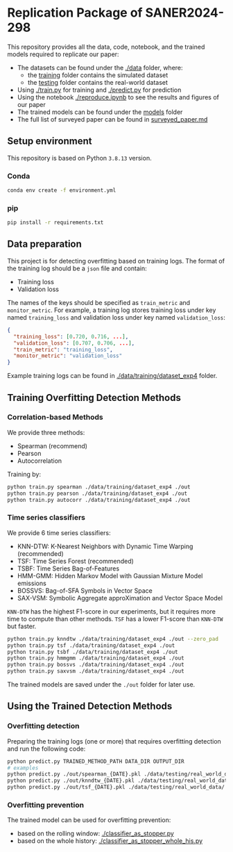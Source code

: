 # Replication Package of SANER2024-298

This repository provides all the data, code, notebook, and the trained models required to replicate our paper:

- The datasets can be found under the [./data](./data) folder, where:
  - the [training](./data/training) folder contains the simulated dataset
  - the [testing](./data/testing) folder contains the real-world dataset
- Using [./train.py](./train.py) for training and [./predict.py](./predict.py) for prediction
- Using the notebook [./reproduce.ipynb](./reproduce.ipynb) to see the results and figures of our paper
- The trained models can be found under the [models](./models) folder
- The full list of surveyed paper can be found in [surveyed_paper.md](surveyed_paper.md)

## Setup environment

This repository is based on Python `3.8.13` version.

### Conda

```sh
conda env create -f environment.yml
```

### pip

```sh
pip install -r requirements.txt
```

## Data preparation

This project is for detecting overfitting based on training logs.
The format of the training log should be a `json` file and contain:

- Training loss
- Validation loss

The names of the keys should be specified as `train_metric` and `monitor_metric`.
For example, a training log stores training loss under key named `training_loss`
and validation loss under key named `validation_loss`:

```json
{
  "training_loss": [0.720, 0.716, ...],
  "validation_loss": [0.707, 0.706, ...],
  "train_metric": "training_loss",
  "monitor_metric": "validation_loss"
}
```

Example training logs can be found in [./data/training/dataset_exp4](./data/training/dataset_exp4)
folder.

## Training Overfitting Detection Methods

### Correlation-based Methods

We provide three methods:

- Spearman (recommend)
- Pearson
- Autocorrelation

Training by:

```sh
python train.py spearman ./data/training/dataset_exp4 ./out
python train.py pearson ./data/training/dataset_exp4 ./out
python train.py autocorr ./data/training/dataset_exp4 ./out
```

### Time series classifiers

We provide 6 time series classifiers:

- KNN-DTW: K-Nearest Neighbors with Dynamic Time Warping (recommended)
- TSF: Time Series Forest (recommended)
- TSBF: Time Series Bag-of-Features
- HMM-GMM: Hidden Markov Model with Gaussian Mixture Model emissions
- BOSSVS: Bag-of-SFA Symbols in Vector Space
- SAX-VSM: Symbolic Aggregate approXimation and Vector Space Model

`KNN-DTW` has the highest F1-score in our experiments, but it requires more
time to compute than other methods. `TSF` has a lower F1-score than `KNN-DTW`
but faster.

```sh
python train.py knndtw ./data/training/dataset_exp4 ./out --zero_pad
python train.py tsf ./data/training/dataset_exp4 ./out
python train.py tsbf ./data/training/dataset_exp4 ./out
python train.py hmmgmm ./data/training/dataset_exp4 ./out
python train.py bossvs ./data/training/dataset_exp4 ./out
python train.py saxvsm ./data/training/dataset_exp4 ./out
```

The trained models are saved under the `./out` folder for later use.

## Using the Trained Detection Methods

### Overfitting detection

Preparing the training logs (one or more) that requires overfitting detection
and run the following code:

```sh
python predict.py TRAINED_METHOD_PATH DATA_DIR OUTPUT_DIR
# examples
python predict.py ./out/spearman_{DATE}.pkl ./data/testing/real_world_data/ ./out
python predict.py ./out/knndtw_{DATE}.pkl ./data/testing/real_world_data/ ./out
python predict.py ./out/tsf_{DATE}.pkl ./data/testing/real_world_data/ ./out
```

### Overfitting prevention

The trained model can be used for overfitting prevention:

- based on the rolling window: [./classifier_as_stopper.py](./classifier_as_stopper.py)
- based on the whole history: [./classifier_as_stopper_whole_his.py](./classifier_as_stopper_whole_his.py)
